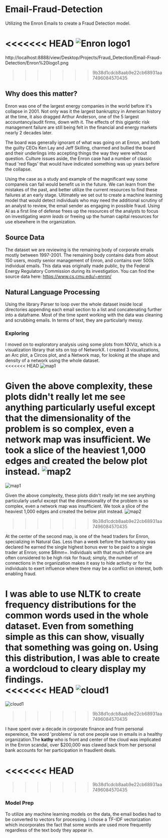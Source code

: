 # Email-Fraud-Detection
Utilizing the Enron Emails to create a Fraud Detection model.

<<<<<<< HEAD
![Enron logo1](images/Enron%20logo1.png)
=======
http://localhost:8888/view/Desktop/Projects/Fraud_Detection/Email-Fraud-Detection/Enron%20logo1.png
>>>>>>> 9b38d1cdcb8aab9e22cb68931aa7496084570435


## Why does this matter?
Enron was one of the largest energy companies in the world before it's collapse in 2001.  Not only was it the largest bankruptcy in American history at the time, it also dragged Arthur Anderson,  one of the 5 largest accountancy/audit firms, down with it.  The effects of this gigantic risk management failure are still being felt in the financial and energy markets nearly 2 decades later.  

The board was generally ignorant of what was going on at Enron, and both the guilty CEOs Ken Lay and Jeff Skilling, charmed and bullied the board and their underlings into accepting things the way they were without question.  Culture issues aside, the Enron case had a number of classic fraud 'red flags' that would have indicated something was up years before the collapse.  

Using the case as a study and example of the magnificant way some companeis can fail would benefit us in the future.  We can learn from the mistakes of the past, and better utilize the current resources to find these failures at an early stage.  Ultimately we set out to create a machine learning model that would detect individuals who may need the additional scrutiny of an analyst to review, the email sender as engaging in possible fraud.  Using AI as a first line of defense frees up the resources of the analysts to focus on investigating _warm leads_ or freeing up the human capital resources for use elsewhere in the organization.

## Source Data
The dataset we are reviewing is the remaining body of corporate emails mostly between 1997-2001. The remaining body contains data from about 150 users, mostly senior management of Enron, and contains over 500k individual emails. This data was originally made public, by the Federal Energy Regulatory Commission during its investigation. You can find the source data here:  https://www.cs.cmu.edu/~enron/


## Natural Language Processing
Using the library Parser to loop over the whole dataset inside local directories appending each email section to a list and concatenating further into a dataframe.  Most of the time spent working with the data was cleaning and scrubbing emails.  In terms of text, they are particularly messy.  

### Exploring
I moved on to exploratory analysis using some plots from NXViz, which is a visualization library that sits on top of NetworkX.  I created 3 visualizations, an Arc plot, a Circos plot, and a Network map, for looking at the shape and density of a network using the whole dataset.  
<<<<<<< HEAD
![map1](images/map1.png)

Given the above complexity, these plots didn't really let me see anything particularly useful except that the dimensionality of the problem is so complex, even a network map was insufficient.  We took a slice of the heaviest 1,000 edges and created the below plot instead.
![map2](images/map2.png)
=======
![map1](map1.png)

Given the above complexity, these plots didn't really let me see anything particularly useful except that the dimensionality of the problem is so complex, even a network map was insufficient.  We took a slice of the heaviest 1,000 edges and created the below plot instead.
![map2](map2.png)
>>>>>>> 9b38d1cdcb8aab9e22cb68931aa7496084570435

At the center of the second map, is one of the head traders for Enron, specializing in Natural Gas.  Less than a week before the bankruptcy was declared he earned the single highest bonus ever to be paid to a single trader at Enron; some $8mm+.  Individuals with that much influence are often considered to be high risk for fraud; simply, the number of connections in the organization makes it easy to hide activity or for the individuals to exert influence where there may be a conflict on interest, both enabling fraud.  

I was able to use NLTK to create frequency distributions for the common words used in the whole dataset. Even from something simple as this can show, visually that something was going on.  Using this distribution, I was able to create a wordcloud to cleary display my findings.  
<<<<<<< HEAD
![cloud1](images/cloud1.png)
=======
![cloud1](cloud1.png)
>>>>>>> 9b38d1cdcb8aab9e22cb68931aa7496084570435

I have spent over a decade in corporate finance and from personal expereince, the word 'problems' is not one people use in emails in a healthy organization.The __kathy__ who is front and center of the cloud was implicated in the Enron scandal, over $200,000 was clawed back from her personal bank accounts for her participation in fraudlent deals.  


<<<<<<< HEAD
=======





>>>>>>> 9b38d1cdcb8aab9e22cb68931aa7496084570435
### Model Prep
To utilize any machine learning models on the data, the email bodies had to be converted to vectors for processing.  I chose a TF-IDF vectorization which incorporates the fact that some words are used more frequently regardless of the text body they appear in.  

